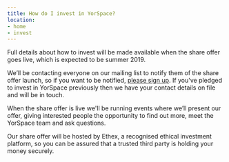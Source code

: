 ```yaml
---
title: How do I invest in YorSpace?
location:
- home
- invest
---
```

Full details about how to invest will be made available when the share offer goes live, which is expected to be summer 2019.

We’ll be contacting everyone on our mailing list to notify them of the share offer launch, so if you want to be notified, <a href="https://yorspace.us16.list-manage.com/subscribe?u=87de39e1c0b0e9d7ec221831c&id=6979cefe92" target="_blank">please sign up</a>. If you've pledged to invest in YorSpace previously then we have your contact details on file and will be in touch.

When the share offer is live we'll be running events where we’ll present our offer, giving interested people the opportunity to find out more, meet the YorSpace team and ask questions.

Our share offer will be hosted by Ethex, a recognised ethical investment platform, so you can be assured that a trusted third party is holding your money securely.

